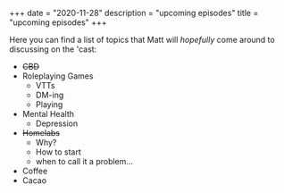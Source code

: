 +++
date = "2020-11-28"
description = "upcoming episodes"
title = "upcoming episodes"
+++

Here you can find a list of topics that Matt will *hopefully* come around to discussing on the 'cast:
* ~~CBD~~
* Roleplaying Games
	* VTTs
	* DM-ing
	* Playing
* Mental Health
	* Depression
* ~~Homelabs~~
	* Why?
	* How to start
	* when to call it a problem...
* Coffee
* Cacao
